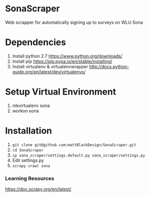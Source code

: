 # SonaScraper
Web scrapper for automatically signing up to surveys on WLU Sona

# Dependencies
1. Install python 2.7 https://www.python.org/downloads/
2. Install pip https://pip.pypa.io/en/stable/installing/
3. Install virtualenv & virtualenvwrapper http://docs.python-guide.org/en/latest/dev/virtualenvs/

# Setup Virtual Environment
1. mkvirtualenv sona
2. workon sona

# Installation
1. `git clone git@github.com:mattBlackDesign/SonaScraper.git`
2. `cd SonaScraper`
3. `cp sona_scraper/settings.default.py sona_scraper/settings.py`
4. Edit settings.py
5. `scrapy crawl sona`

### Learning Resources 
https://doc.scrapy.org/en/latest/
